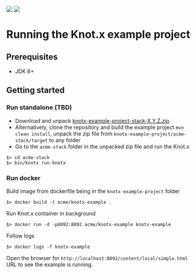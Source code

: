 [![][travis img]][travis]
[![][license img]][license]

# Running the Knot.x example project

## Prerequisites
- JDK 8+

## Getting started
### Run standalone (TBD)
- Download and unpack [knotx-example-project-stack-X.Y.Z.zip](https://bintray.com/TBD)
- Alternatively, clone the repository and build the example project `mvn clean install`, 
unpack the zip file from `knotx-example-project/acme-stack/target` to any folder
- Go to the `acme-stack` folder in the unpacked zip file and run the Knot.x
```
$> cd acme-stack
$> bin/knotx run-knotx
```

### Run docker
Build image from dockerfile being in the `knotx-example-project` folder
```
$> docker build -t acme/knotx-example .
```
Run Knot.x container in background
```
$> docker run -d -p8092:8092 acme/knotx-example knotx-example
```

Follow logs
```
$> docker logs -f knotx-example
```

Open the browser for `http://localhost:8092/content/local/simple.html` URL to see the example is running.

[travis]:https://travis-ci.org/Knotx/knotx-example-project
[travis img]:https://travis-ci.org/Knotx/knotx-example-project.svg?branch=master

[license]:https://github.com/Cognifide/knotx/blob/master/LICENSE
[license img]:https://img.shields.io/badge/License-Apache%202.0-blue.svg
